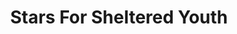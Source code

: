 ---
template: HomePage
slug: ''
title: Stars For Sheltered Youth
featuredImage: 'https://ucarecdn.com/80b9af09-18cc-4d38-9a5e-11d85d8a10de/'
mstatement: "Stars for Sheltered Youth (SSY) is a University of Calgary club that seeks to establish equal opportunities and extracurricular excellence for youth in shelters and foster homes."
meta:
  description: This is the Home page of Stars for Sheltered Youth
  title: Home
---